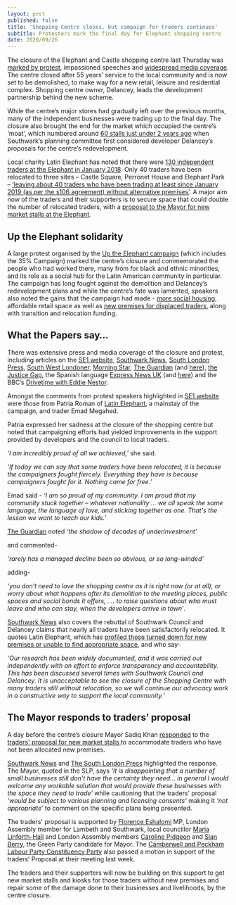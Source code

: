 ```yaml
---
layout: post
published: false
title: 'Shopping Centre closes, but campaign for traders continues'
subtitle: Protesters mark the final day for Elephant shopping centre
date: 2020/09/26
---
```

The closure of the Elephant and Castle shopping centre last Thursday was [marked by protest](https://twitter.com/UpTheElephant), impassioned speeches and [widespread media coverage](https://docdro.id/thWuAyH).  The centre closed after 55 years’ service to the local community and is now set to be demolished, to make way for a new retail, leisure and residential complex.  Shopping centre owner, Delancey, leads the development partnership behind the new scheme.

While the centre’s major stores had gradually left over the previous months, many of the independent businesses were trading up to the final day.  The closure also brought the end for the market which occupied the centre’s ‘moat’, which numbered around [60 stalls just under 2 years ago](https://pbs.twimg.com/media/DwEQ6HqW0AEbC6W.jpg) when Southwark’s planning committee first considered developer Delancey’s proposals for the centre’s redevelopment.

Local charity Latin Elephant has noted that there were [130 independent traders at the Elephant in January 2018](https://latinelephant.org/map/).  Only 40 traders have been relocated to three sites – Castle Square, Perronet House and Elephant Park – [‘leaving about 40 traders who have been trading at least since January 2019 (as per the s106 agreement) without alternative premises’](https://latinelephant.org/public-statement-on-traders-without-relocation/). A major aim now of the traders and their supporters is to secure space that could double the number of relocated traders, with a [proposal to the Mayor for new market stalls at the Elephant](http://35percent.org/2020-09-14-shopping-centre-traders-propose-new-stalls-for-the-elephant/).

## Up the Elephant solidarity

A large protest organised by the [Up the Elephant campaign](https://twitter.com/UpTheElephant_?ref_src=twsrc%5Egoogle%7Ctwcamp%5Eserp%7Ctwgr%5Eauthor) (which includes the 35% Campaign) marked the centre’s closure and commemorated the people who had worked there, many from for black and ethnic minorities, and its role as a social hub for the Latin American community in particular.  The campaign has long fought against the demolition and Delancey’s redevelopment plans and while the centre’s fate was lamented, speakers also noted the gains that the campaign had made - [more social housing](http://35percent.org/2018-07-09-delancey/), affordable retail space as well as [new premises for displaced traders](http://35percent.org/2018-10-30-shopping-centre-legal-challenge/), along with transition and relocation funding.

## What the Papers say…

There was extensive press and media coverage of the closure and protest, including articles on the [SE1 website](https://www.london-se1.co.uk/news/view/10407), [Southwark News](https://www.southwarknews.co.uk/news/traders-appeal-for-new-market-stalls-in-last-ditch-attempt-to-save-businesses-before-shopping-centre-closes/), [South London Press](https://londonnewsonline.co.uk/london-mayor-sadiq-khan-welcomes-plans-for-a-new-market-for-elephant-and-castle-shopping-centre-traders-as-historic-market-closes-after-more-than-half-a-century/), [South West Londoner](https://www.swlondoner.co.uk/news/19092020-elephant-and-castle-traders-speak-ahead-of-shopping-centres-demolition/), [Morning Star](https://morningstaronline.co.uk/article/b/elephant-and-castle-shopping-centre-closes-doors-good-0), [The Guardian](https://www.theguardian.com/uk-news/2020/sep/24/were-going-to-miss-the-community-elephant-and-castle-shopping-centre-closes-after-55-years?CMP=share_btn_tw) (and [here](https://www.theguardian.com/commentisfree/2020/sep/24/developers-ruining-cities-elephant-and-castle-london)), [the Justice Gap](https://londonnewsonline.co.uk/london-mayor-sadiq-khan-welcomes-plans-for-a-new-market-for-elephant-and-castle-shopping-centre-traders-as-historic-market-closes-after-more-than-half-a-century/), the Spanish language [Express News UK](https://twitter.com/ExpNewsUK/status/1309329889481424896/photo/1) (and [here]( https://twitter.com/ExpNewsUK/status/1309107760479571971/photo/1)) and the BBC’s [Drivetime with Eddie Nestor](https://twitter.com/UpTheElephant_/status/1309258295048314880).

Amongst the comments from protest speakers highlighted in [SE1 website](https://www.london-se1.co.uk/news/view/10407) were those from Patria Roman of [Latin Elephant](https://latinelephant.org/), a mainstay of the campaign, and trader Emad Megahed.

Patria expressed her sadness at the closure of the shopping centre but noted that campaigning efforts had yielded improvements in the support provided by developers and the council to local traders.

_‘I am incredibly proud of all we achieved,’_ she said. 

_‘If today we can say that some traders have been relocated, it is because the campaigners fought fiercely. Everything they have is because campaigners fought for it. Nothing came for free.’_

Emad said -  _‘I am so proud of my community.  I am proud that my community stuck together – whatever nationality ... we all speak the same language, the language of love, and sticking together as one. That's the lesson we want to teach our kids.’_

[The Guardian](https://www.theguardian.com/commentisfree/2020/sep/24/developers-ruining-cities-elephant-and-castle-london) noted _‘the shadow of decades of underinvestment’_ 

and commented-

_‘rarely has a managed decline been so obvious, or so long-winded’_ 

adding-

_‘you don’t need to love the shopping centre as it is right now (or at all), or worry about what happens after its demolition to the meeting places, public spaces and social bonds it offers, …. to raise questions about who must leave and who can stay, when the developers arrive in town’_.

[Southwark News](https://www.southwarknews.co.uk/news/traders-appeal-for-new-market-stalls-in-last-ditch-attempt-to-save-businesses-before-shopping-centre-closes/)
also covers the rebuttal of Southwark Council and Delancey claims that nearly all traders have been satisfactorily relocated.  It quotes Latin Elephant, which has [profiled those turned down for new premises or unable to find appropriate space](https://www.southwarknews.co.uk/news/nearly-30-elephant-and-castle-traders-rejected-for-delancey-relocation-units/),  and who say-

_‘Our research has been widely documented, and it was carried out independently with an effort to enforce transparency and accountability.  This has been discussed several times with Southwark Council and Delancey.  It is unacceptable to see the closure of the Shopping Centre with many traders still without relocation, so we will continue our advocacy work in a constructive way to support the local community.’_

## The Mayor responds to traders’ proposal

A day before the centre’s closure Mayor Sadiq Khan [responded](https://twitter.com/se1/status/1308803401757659136/photo/1) to  the [traders' proposal for new market stalls ](http://35percent.org/2020-09-14-shopping-centre-traders-propose-new-stalls-for-the-elephant/) to accommodate traders who have not been allocated new premises.

[Southwark News](https://www.southwarknews.co.uk/news/traders-appeal-for-new-market-stalls-in-last-ditch-attempt-to-save-businesses-before-shopping-centre-closes/) and [The South London Press](https://londonnewsonline.co.uk/london-mayor-sadiq-khan-welcomes-plans-for-a-new-market-for-elephant-and-castle-shopping-centre-traders-as-historic-market-closes-after-more-than-half-a-century/) highlighted the response. The Mayor, quoted in the SLP, says _‘It is disappointing that a number of small businesses still don’t have the certainty they need….in general I would welcome any workable solution that would provide these businesses with the space they need to trade’_ while cautioning that the traders’ proposal _‘would be subject to various planning and licensing consents’_ making it _‘not appropriate’_ to comment on the specific plans being presented.

The traders' proposal is supported by [Florence Eshalomi](https://twitter.com/FloEshalomi/status/1306540256578203648) MP, London Assembly member for Lambeth and Southwark, local councillor [Maria Linforth-Hall](https://twitter.com/mariaadderley?lang=en) and London Assembly members [Caroline Pidgeon](https://twitter.com/CarolinePidgeon/status/1306979203066327043/photo/1) and [Sian Berry](https://twitter.com/sianberry), the Green Party candidate for Mayor.  The [Camberwell and Peckham Labour Party Constituency Party](https://twitter.com/cambpecklab) also passed a motion in support of the traders’ Proposal at their meeting last week.

The traders and their supporters will now be building on this support to get new market stalls and kiosks for those traders without new premises and repair some of the damage done to their businesses and livelihoods, by the centre closure.





